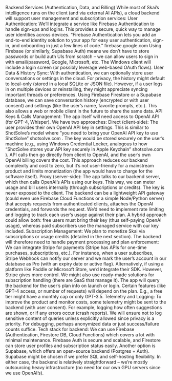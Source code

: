Backend Services (Authentication, Data, and Billing)
While most of Skai’s intelligence runs on the client (and via external AI APIs), a cloud backend will support user management and subscription services:
User Authentication: We’ll integrate a service like Firebase Authentication to handle sign-ups and logins. This provides a secure, quick way to manage user identities across devices. “Firebase Authentication lets you add an end-to-end identity solution to your app for easy user authentication, sign-in, and onboarding in just a few lines of code.”​
firebase.google.com
 Using Firebase (or similarly, Supabase Auth) means we don’t have to store passwords or build auth UIs from scratch – we can allow users to sign in with email/password, Google, Microsoft, etc. The Windows client will include a login screen (or possibly leverage web-based OAuth flows).
User Data & History Sync: With authentication, we can optionally store user conversations or settings in the cloud. For privacy, the history might default to local-only (stored in a local SQLite or JSON file). However, if a user logs in on multiple devices or reinstalling, they might appreciate syncing important threads or preferences. Using Firebase Firestore or a Supabase database, we can save conversation history (encrypted or with user consent) and settings (like the user’s name, favorite prompts, etc.). This also allows a web or mobile client in the future to share the same data.
API Keys & Calls Management: The app itself will need access to OpenAI API (for GPT-4, Whisper). We have two approaches:
Direct (client-side): The user provides their own OpenAI API key in settings. This is similar to ShotSolve’s model where “you need to bring your OpenAI API key to use ShotSolve”​
shotsolve.com
. The key would be stored securely on the user’s machine (e.g., using Windows Credential Locker, analogous to how “ShotSolve stores your API key securely in Apple Keychain”​
shotsolve.com
). API calls then go directly from client to OpenAI, and the user’s own OpenAI billing covers the cost. This approach reduces our backend complexity and cost to zero, but it’s not user-friendly for a mainstream product and limits monetization (the app would have to charge for the software itself).
Proxy (server-side): The app talks to our backend server, which then calls OpenAI’s APIs using our keys. This way, we can meter usage and bill users internally (through subscriptions or credits). The key is never exposed to the client. The backend can be a lightweight API gateway (could even use Firebase Cloud Functions or a simple Node/Python server) that accepts requests from authenticated clients, attaches the OpenAI credentials, and forwards the request. We’d need to implement rate limiting and logging to track each user’s usage against their plan.
A hybrid approach could allow both: free users must bring their key (thus self-paying OpenAI usage), whereas paid subscribers use the managed service with our key included.
Subscription Management: We plan to monetize Skai via subscriptions or usage credits (detailed in the next section). The backend will therefore need to handle payment processing and plan enforcement:
We can integrate Stripe for payments (Stripe has APIs for one-time purchases, subscriptions, etc.). For instance, when a user subscribes, Stripe Webhook can notify our server and we mark the user’s account in our database as Pro (with an expiry date or active flag).
Alternatively, if using a platform like Paddle or Microsoft Store, we’d integrate their SDK. However, Stripe gives more control. We might also use ready-made solutions for subscription handling (there are SaaS that manage it).
The app will query the backend for the user’s plan info on launch or login. Certain features (like GPT-4 access, or number of requests) will depend on the plan. E.g., a free tier might have a monthly cap or only GPT-3.5.
Telemetry and Logging: To improve the product and monitor costs, some telemetry might be sent to the backend (with user consent). For example, logging how often suggestions are shown, or if any errors occur (crash reports). We will ensure not to log sensitive content of queries unless explicitly allowed since privacy is a priority. For debugging, perhaps anonymized data or just success/failure counts suffice.
Tech stack for backend: We can use Firebase (Authentication, Firestore DB, Cloud Functions) which covers a lot with minimal maintenance. Firebase Auth is secure and scalable, and Firestore can store user profiles and subscription status easily. Another option is Supabase, which offers an open-source backend (Postgres + Auth). Supabase might be chosen if we prefer SQL and self-hosting flexibility. In either case, the backend is relatively straightforward – we’re mostly outsourcing heavy infrastructure (no need for our own GPU servers since we use OpenAI’s).